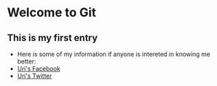 # Welcome to Git
## This is my first entry
* Here is some of my information if anyone is intereted in knowing me better: 
* [Uri's Facebook](https://www.facebook.com/uri.monsonego)
* [Uri's Twitter](https://x.com/UriMons)


